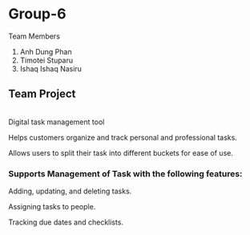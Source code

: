 # Group-6
Team Members 
  1. Anh Dung Phan
  2. Timotei Stuparu
  3. Ishaq Ishaq Nasiru
     
<h2> Team Project </h2>
<br>
Digital task management tool​ 
<p>Helps customers organize and track personal and professional tasks.​</p>
<p>Allows users to split their task into different buckets for ease of use.​​</p>

<h3>Supports Management of Task with the following features:​​</h3> 
<p>Adding, updating, and deleting tasks.​</p>
<p>Assigning tasks to people.​</p>
<p>Tracking due dates and checklists.​</p>
